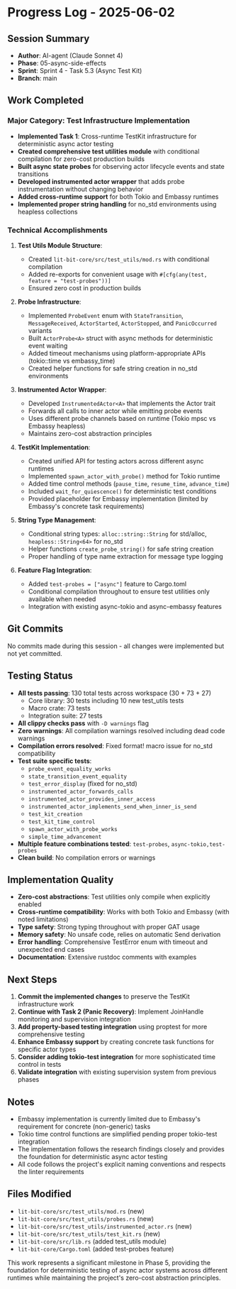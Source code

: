 # Progress Log - 2025-06-02

## Session Summary
* **Author**: AI-agent (Claude Sonnet 4)
* **Phase**: 05-async-side-effects
* **Sprint**: Sprint 4 - Task 5.3 (Async Test Kit)
* **Branch**: main

## Work Completed

### Major Category: Test Infrastructure Implementation

* **Implemented Task 1**: Cross-runtime TestKit infrastructure for deterministic async actor testing
* **Created comprehensive test utilities module** with conditional compilation for zero-cost production builds
* **Built async state probes** for observing actor lifecycle events and state transitions
* **Developed instrumented actor wrapper** that adds probe instrumentation without changing behavior
* **Added cross-runtime support** for both Tokio and Embassy runtimes
* **Implemented proper string handling** for no_std environments using heapless collections

### Technical Accomplishments

1. **Test Utils Module Structure**:
   - Created `lit-bit-core/src/test_utils/mod.rs` with conditional compilation
   - Added re-exports for convenient usage with `#[cfg(any(test, feature = "test-probes"))]`
   - Ensured zero cost in production builds

2. **Probe Infrastructure**:
   - Implemented `ProbeEvent` enum with `StateTransition`, `MessageReceived`, `ActorStarted`, `ActorStopped`, and `PanicOccurred` variants
   - Built `ActorProbe<A>` struct with async methods for deterministic event waiting
   - Added timeout mechanisms using platform-appropriate APIs (tokio::time vs embassy_time)
   - Created helper functions for safe string creation in no_std environments

3. **Instrumented Actor Wrapper**:
   - Developed `InstrumentedActor<A>` that implements the Actor trait
   - Forwards all calls to inner actor while emitting probe events
   - Uses different probe channels based on runtime (Tokio mpsc vs Embassy heapless)
   - Maintains zero-cost abstraction principles

4. **TestKit Implementation**:
   - Created unified API for testing actors across different async runtimes
   - Implemented `spawn_actor_with_probe()` method for Tokio runtime
   - Added time control methods (`pause_time`, `resume_time`, `advance_time`)
   - Included `wait_for_quiescence()` for deterministic test conditions
   - Provided placeholder for Embassy implementation (limited by Embassy's concrete task requirements)

5. **String Type Management**:
   - Conditional string types: `alloc::string::String` for std/alloc, `heapless::String<64>` for no_std
   - Helper functions `create_probe_string()` for safe string creation
   - Proper handling of type name extraction for message type logging

6. **Feature Flag Integration**:
   - Added `test-probes = ["async"]` feature to Cargo.toml
   - Conditional compilation throughout to ensure test utilities only available when needed
   - Integration with existing async-tokio and async-embassy features

## Git Commits
No commits made during this session - all changes were implemented but not yet committed.

## Testing Status
* **All tests passing**: 130 total tests across workspace (30 + 73 + 27)
  - Core library: 30 tests including 10 new test_utils tests
  - Macro crate: 73 tests  
  - Integration suite: 27 tests
* **All clippy checks pass** with `-D warnings` flag
* **Zero warnings**: All compilation warnings resolved including dead code warnings
* **Compilation errors resolved**: Fixed format! macro issue for no_std compatibility
* **Test suite specific tests**:
  - `probe_event_equality_works`
  - `state_transition_event_equality` 
  - `test_error_display` (fixed for no_std)
  - `instrumented_actor_forwards_calls`
  - `instrumented_actor_provides_inner_access`
  - `instrumented_actor_implements_send_when_inner_is_send`
  - `test_kit_creation`
  - `test_kit_time_control`
  - `spawn_actor_with_probe_works`
  - `simple_time_advancement`
* **Multiple feature combinations tested**: `test-probes`, `async-tokio,test-probes`
* **Clean build**: No compilation errors or warnings

## Implementation Quality
* **Zero-cost abstractions**: Test utilities only compile when explicitly enabled
* **Cross-runtime compatibility**: Works with both Tokio and Embassy (with noted limitations)
* **Type safety**: Strong typing throughout with proper GAT usage
* **Memory safety**: No unsafe code, relies on automatic Send derivation
* **Error handling**: Comprehensive TestError enum with timeout and unexpected end cases
* **Documentation**: Extensive rustdoc comments with examples

## Next Steps
1. **Commit the implemented changes** to preserve the TestKit infrastructure work
2. **Continue with Task 2 (Panic Recovery)**: Implement JoinHandle monitoring and supervision integration
3. **Add property-based testing integration** using proptest for more comprehensive testing
4. **Enhance Embassy support** by creating concrete task functions for specific actor types
5. **Consider adding tokio-test integration** for more sophisticated time control in tests
6. **Validate integration** with existing supervision system from previous phases

## Notes
* Embassy implementation is currently limited due to Embassy's requirement for concrete (non-generic) tasks
* Tokio time control functions are simplified pending proper tokio-test integration
* The implementation follows the research findings closely and provides the foundation for deterministic async actor testing
* All code follows the project's explicit naming conventions and respects the linter requirements

## Files Modified
* `lit-bit-core/src/test_utils/mod.rs` (new)
* `lit-bit-core/src/test_utils/probes.rs` (new)
* `lit-bit-core/src/test_utils/instrumented_actor.rs` (new)
* `lit-bit-core/src/test_utils/test_kit.rs` (new)
* `lit-bit-core/src/lib.rs` (added test_utils module)
* `lit-bit-core/Cargo.toml` (added test-probes feature)

This work represents a significant milestone in Phase 5, providing the foundation for deterministic testing of async actor systems across different runtimes while maintaining the project's zero-cost abstraction principles. 